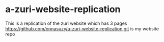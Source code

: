 # a-zuri-website-replication
This is a replication of the zuri website which has 3 pages
https://github.com/onnasuzy/a-zuri-website-replication.git is my website repo
